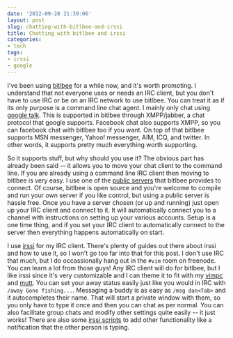 ```yaml
---
date: '2012-09-28 21:39:06'
layout: post
slug: chatting-with-bitlbee-and-irssi
title: Chatting with bitlbee and irssi
categories:
- tech
tags:
- irssi
- google
---
```


I've been using [bitlbee][] for a while now, and it's worth promoting. I understand that not everyone uses or needs an IRC client, but you don't have to use IRC or be on an IRC network to use bitlbee. You can treat it as if its only purpose is a command line chat agent. I mainly only chat using [google talk][talk]. This is supported in bitlbee through XMPP/jabber, a chat protocol that google supports. Facebook chat also supports XMPP, so you can facebook chat with bitlbee too if you want. On top of that bitlbee supports MSN messenger, Yahoo! messenger, AIM, ICQ, and twitter. In other words, it supports pretty much everything worth supporting.

So it supports stuff, but why should you use it? The obvious part has already been said -- it allows you to move your chat client to the command line. If you are already using a command line IRC client then moving to bitlbee is very easy. I use one of the [public servers][public] that bitlbee provides to connect. Of course, bitlbee is open source and you're welcome to compile and run your own server if you like control, but using a public server is hassle free. Once you have a server chosen (or up and running) just open up your IRC client and connect to it. It will automatically connect you to a channel with instructions on setting up your various accounts. Setup is a one time thing, and if you set your IRC client to automatically connect to the server then everything happens automatically on start.

I use [irssi][] for my IRC client. There's plenty of guides out there about irssi and how to use it, so I won't go too far into that for this post. I don't use IRC that much, but I do occassionally hang out in the `#vim` room on freenode. You can learn a lot from those guys! Any IRC client will do for bitlbee, but I like irssi since it's very customizable and I can theme it to fit with my [vimpc][] and [mutt][]. You can set your away status easily just like you would in IRC with `/away Gone fishing...`. Messaging a buddy is as easy as `/msg dan<Tab>` and it autocompletes their name. That will start a private window with them, so you only have to type it once and then you can chat as per normal. You can also facilitate group chats and modify other settings quite easily -- it just works! There are also some [irssi scripts][scripts] to add other functionality like a notification that the other person is typing.

   [bitlbee]: http://www.bitlbee.org/main.php/news.r.html
   [talk]: http://www.google.com/talk/
   [public]: http://www.bitlbee.org/main.php/servers.html
   [irssi]: http://www.irssi.org/
   [vimpc]: http://connermcd.com/blog/2012/09/07/the-virtues-of-vimpc/
   [mutt]: http://connermcd.com/blog/2012/09/25/using-mutt-with-offlineimap-and-vim/
   [scripts]: http://scripts.irssi.org/scripts/
